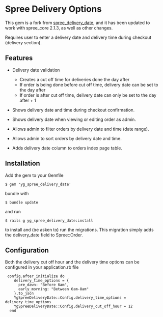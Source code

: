 Spree Delivery Options
=================

This gem is a fork from [spree_delivery_date](from 'https://github.com/sgringwe/spree_delivery_date'), and it has been updated to work with spree_core 2.1.3, as well as other changes. 

Requires user to enter a delivery date and delivery time during checkout (delivery section).

Features
-------

* Delivery date validation
	* Creates a cut off time for deliveries done the day after
	* If order is being done before cut off time, delivery date can be set to the day after
	* If order is after cut off time, delivery date can only be set to the day after + 1

* Shows delivery date and time during checkout confirmation.
* Shows delivery date when viewing or editing order as admin.
* Allows admin to filter orders by delivery date and time (date range).
* Allows admin to sort orders by delivery date and time.
* Adds delivery date column to orders index page table.


Installation
------------

Add the gem to your Gemfile

    $ gem 'yg_spree_delivery_date'

bundle with
  
    $ bundle update

and run

    $ rails g yg_spree_delivery_date:install

to install and (be asken to) run the migrations. This migration simply adds the delivery_date field to Spree::Order.

Configuration
-------------

Both the delivery cut off hour and the delivery time options can be configured in your application.rb file

     config.after_initialize do
        delivery_time_options = {      
          pre_dawn: "Before 6am",        
          early_morning: "Between 6am-8am"
        }.to_json
        YgSpreeDeliveryDate::Config.delivery_time_options = delivery_time_options
        YgSpreeDeliveryDate::Config.delivery_cut_off_hour = 12
      end       


